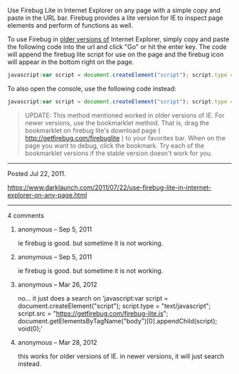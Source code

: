 Use Firebug Lite in Internet Explorer on any page with a simple copy and paste in the URL bar. Firebug provides a lite version for IE to inspect page elements and perform of functions as well.

To use Firebug in <ins>older versions of</ins> Internet Explorer, simply copy and paste the following code into the url and click "Go" or hit the enter key. The code will append the firebug lite script for use on the page and the firebug icon will appear in the bottom right on the page.

```javascript
javascript:var script = document.createElement("script"); script.type = "text/javascript"; script.src = "https://getfirebug.com/firebug-lite.js"; document.getElementsByTagName("body")[0].appendChild(script); void(0);
```

To also open the console, use the following code instead:

```javascript
javascript:var script = document.createElement("script"); script.type = "text/javascript"; script.src = "https://getfirebug.com/firebug-lite.js"; document.getElementsByTagName("body")[0].appendChild(script); script.onreadystatechange = function() { if (script.readyState == "complete") { console.open(); }} void(0);
```

> UPDATE: This method mentioned worked in older versions of IE. For newer versions, use the bookmarklet method. That is, drag the bookmarklet on firebug lite's download page ( http://getfirebug.com/firebuglite ) to your favorites bar. When on the page you want to debug, click the bookmark. Try each of the bookmarklet versions if the stable version doesn't work for you.

---

Posted Jul 22, 2011.

https://www.darklaunch.com/2011/07/22/use-firebug-lite-in-internet-explorer-on-any-page.html

---

4 comments

<ol><li><div>

anonymous &ndash; Sep 5, 2011<div>

ie firebug is good.
but sometime it is not working.

</div></div></li><li><div>

anonymous &ndash; Sep 5, 2011<div>

ie firebug is good.
but sometime it is not working.

</div></div></li><li><div>

anonymous &ndash; Mar 26, 2012<div>

no... it just does a search on 'javascript:var script = document.createElement("script"); script.type = "text/javascript"; script.src = "https://getfirebug.com/firebug-lite.js"; document.getElementsByTagName("body")[0].appendChild(script); void(0);'

</div></div></li><li><div>

anonymous &ndash; Mar 28, 2012<div>

this works for older versions of IE. in newer versions, it will just search instead.

</div></div></li></ol>